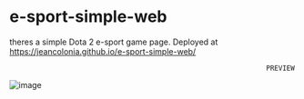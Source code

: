 # e-sport-simple-web

theres a simple Dota 2 e-sport game page.
Deployed at  https://jeancolonia.github.io/e-sport-simple-web/

                                                                   PREVIEW 
                                                                 
 ![image](https://user-images.githubusercontent.com/78057070/140435470-d06086ae-62ae-4478-b5a3-4be9400ba842.png)

                                                                 
                                                                 
                                                                 
                                                          
                                                                 
                                                                 
